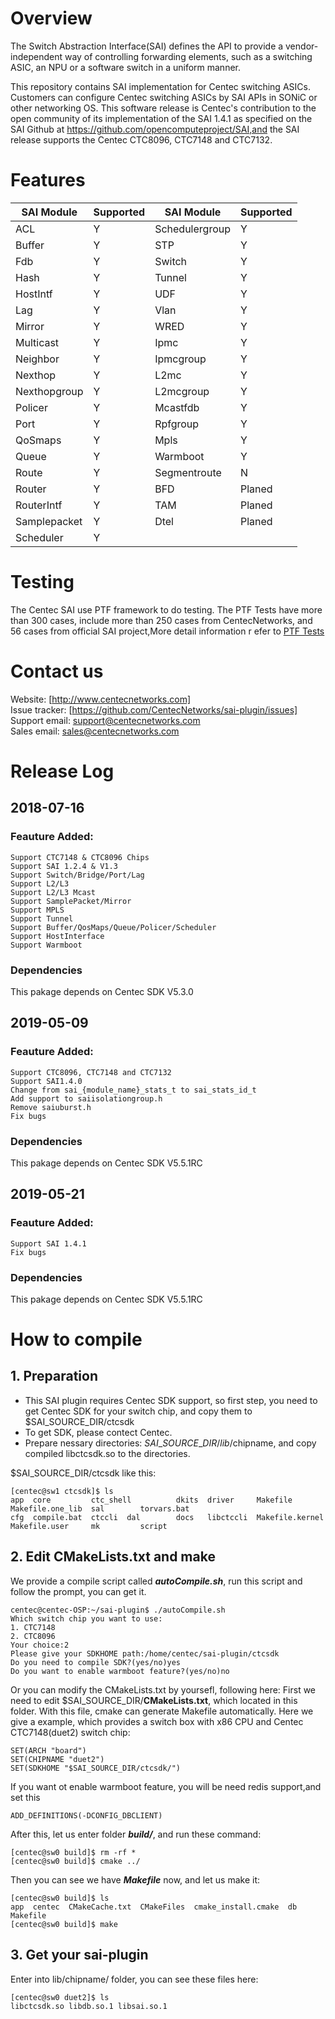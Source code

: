 # Overview
   The Switch Abstraction Interface(SAI) defines the API to provide a vendor-independent way of controlling forwarding elements, such as a switching ASIC, an NPU or a software switch in a uniform manner.

   This repository contains SAI implementation for Centec switching ASICs. Customers can configure Centec switching ASICs by SAI APIs in SONiC or other networking OS. This software release is Centec's
 contribution to the open community of its implementation of the SAI 1.4.1 as specified on the SAI Github at https://github.com/opencomputeproject/SAI,and the SAI release supports the Centec CTC8096, CTC7148 and CTC7132.

# Features
| SAI Module     | Supported   | SAI Module     | Supported   |
|----------------|-------------|----------------|-------------|
| ACL            |     Y       | Schedulergroup |     Y       |
| Buffer         |     Y       | STP            |     Y       |
| Fdb            |     Y       | Switch         |     Y       |
| Hash           |     Y       | Tunnel         |     Y       |
| HostIntf       |     Y       | UDF            |     Y       |
| Lag            |     Y       | Vlan           |     Y       |
| Mirror         |     Y       | WRED           |     Y       |
| Multicast      |     Y       | Ipmc           |     Y       |
| Neighbor       |     Y       | Ipmcgroup      |     Y       |
| Nexthop        |     Y       | L2mc           |     Y       |
| Nexthopgroup   |     Y       | L2mcgroup      |     Y       |
| Policer        |     Y       | Mcastfdb       |     Y       |
| Port           |     Y       | Rpfgroup       |     Y       |
| QoSmaps        |     Y       | Mpls           |     Y       |
| Queue          |     Y       | Warmboot       |     Y       |
| Route          |     Y       | Segmentroute   |     N       |
| Router         |     Y       | BFD            |     Planed  |
| RouterIntf     |     Y       | TAM            |     Planed  |
| Samplepacket   |     Y       | Dtel           |     Planed  |
| Scheduler      |     Y       | 
# Testing
The Centec SAI use PTF framework to do testing. The PTF Tests have more than 300 cases, include more than 250 cases from CentecNetworks, and 56 cases from official SAI project,More detail information r
efer to [PTF Tests](https://github.com/CentecNetworks/sai-plugin/wiki/PTF-Tests)

# Contact us

Website: [http://www.centecnetworks.com]<BR>
Issue tracker: [https://github.com/CentecNetworks/sai-plugin/issues]<BR>
Support email: support@centecnetworks.com<BR>
Sales email: sales@centecnetworks.com<BR>

# Release Log
## 2018-07-16
### Feauture Added:
    Support CTC7148 & CTC8096 Chips
    Support SAI 1.2.4 & V1.3
    Support Switch/Bridge/Port/Lag
    Support L2/L3
    Support L2/L3 Mcast
    Support SamplePacket/Mirror
    Support MPLS
    Support Tunnel
    Support Buffer/QosMaps/Queue/Policer/Scheduler
    Support HostInterface
    Support Warmboot
### Dependencies
 This pakage depends on Centec SDK V5.3.0

## 2019-05-09
### Feauture Added:
    Support CTC8096, CTC7148 and CTC7132
    Support SAI1.4.0
    Change from sai_{module_name}_stats_t to sai_stats_id_t
    Add support to saiisolationgroup.h
    Remove saiuburst.h
    Fix bugs
### Dependencies
 This pakage depends on Centec SDK V5.5.1RC

## 2019-05-21
### Feauture Added:
    Support SAI 1.4.1
    Fix bugs
### Dependencies
 This pakage depends on Centec SDK V5.5.1RC

# How to compile

## 1. Preparation
- This SAI plugin requires Centec SDK support, so first step, you need to get Centec SDK for your switch chip, and copy them to $SAI\_SOURCE\_DIR/ctcsdk
- To get SDK, please contect Centec.
- Prepare nessary directories: $SAI\_SOURCE\_DIR/lib/$chipname, and copy compiled libctcsdk.so to the directories.

$SAI\_SOURCE\_DIR/ctcsdk like this:

    [centec@sw1 ctcsdk]$ ls
    app  core         ctc_shell          dkits  driver     Makefile         Makefile.one_lib  sal        torvars.bat
    cfg  compile.bat  ctccli  dal        docs   libctccli  Makefile.kernel  Makefile.user     mk         script

## 2. Edit CMakeLists.txt and make
We provide a compile script called ***autoCompile.sh***, run this script and follow the prompt, you can get it.

    centec@centec-OSP:~/sai-plugin$ ./autoCompile.sh 
    Which switch chip you want to use:
    1. CTC7148
    2. CTC8096
    Your choice:2
    Please give your SDKHOME path:/home/centec/sai-plugin/ctcsdk
    Do you need to compile SDK?(yes/no)yes
    Do you want to enable warmboot feature?(yes/no)no

Or you can modify the CMakeLists.txt by yoursefl, following here:
First we need to edit $SAI\_SOURCE\_DIR/**CMakeLists.txt**, which located in this folder. With this file, cmake can generate Makefile automatically. Here we give a example, which provides a switch box with x86 CPU and Centec CTC7148(duet2) switch chip:

    SET(ARCH "board")
    SET(CHIPNAME "duet2")
    SET(SDKHOME "$SAI_SOURCE_DIR/ctcsdk/")

If you want ot enable warmboot feature, you will be need redis support,and set this 

    ADD_DEFINITIONS(-DCONFIG_DBCLIENT)

After this, let us enter folder ***build/***, and run these command:

    [centec@sw0 build]$ rm -rf *
    [centec@sw0 build]$ cmake ../

Then you can see we have ***Makefile*** now, and let us make it:

    [centec@sw0 build]$ ls
    app  centec  CMakeCache.txt  CMakeFiles  cmake_install.cmake  db  Makefile
    [centec@sw0 build]$ make   

## 3. Get your sai-plugin
Enter into lib/chipname/ folder, you can see these files here:

    [centec@sw0 duet2]$ ls 
    libctcsdk.so libdb.so.1 libsai.so.1
  
